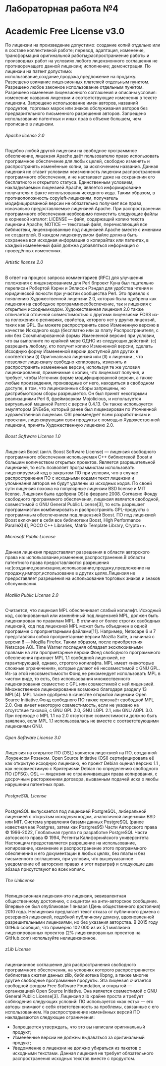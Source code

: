 # Лабораторная работа №4
# Academic Free License v3.0
По лицензии на произведение допустимо:
создание копий отдельно или в составе коллективной работе; перевод, адаптация, изменение, трансформация оригинальной работы;распространиение работы и производных работ на условиях любого лицензионного соглашения не противоречащего данной лицензии; исполнение; демонстрация. По лицензии на патент допустимо:
использование,создание,продажа,предложение на продажу. Разрешено взимание лицензионных платежей отдельным пунктом.
Разрешено любое законное использование отдельным пунктом.
Разрешено изменение лицензионного соглашения и описаны условия: изменение названия лицензии и соответствующие изменения в тексте лицензии.
Запрещено использование имен авторов, названий продуктов, торговых марок или знаков обслуживания авторов без предварительного письменного разрешения авторов. Запрещено использование патентных и иных прав в объеме большем, чем прописано в лицензии.
###### Apache license 2.0
Подобно любой другой лицензии на свободное программное обеспечение, лицензия Apache даёт пользователю право использовать программное обеспечение для любых целей, свободно изменять и распространять изменённые копии, за исключением названия.
Данная лицензия не ставит условием неизменность лицензии распространения программного обеспечения, и не настаивает даже на сохранении его бесплатного и открытого статуса. Единственным условием, накладываемым лицензией Apache, является информирование получателя о факте использования исходного кода. Таким образом, в противоположность copyleft-лицензиям, получатель модифицированной версии не обязательно получает все права, изначально предоставляемые лицензией Apache.
При распространении программного обеспечения необходимо поместить следующие файлы в корневой каталог:
LICENSE — файл, содержащий копию текста лицензии Apache;
NOTICE — текстовый файл, перечисляющий все библиотеки, лицензированные под лицензией Apache вместе с именами их создателей.
В каждом лицензируемом файле должна быть сохранена вся исходная информация о копирайтах или патентах, в каждый изменённый файл должна добавляться информация о проведённых изменениях.
###### Artistic license 2.0
В ответ на процесс запроса комментариев (RFC) для улучшения положения с лицензированием для Perl 6проект Куна был тщательно переписан Робертой Кэрни и Эллисон Рэндал для удобства чтения и юридической ясности при участии сообщества Perl. Это привело к появлению Художественной лицензии 2.0, которая была одобрена как лицензия на свободное программноеобеспечение, так и лицензия с открытым исходнымкодом.
Художественная лицензия 2.0 также отличается отличной совместимостью с другими лицензиями FOSS из-за положения о реликвиях, свойства, которого нет у других лицензий, таких как GPL.
Вы можете распространять свою Измененную версию в качестве Исходного кода (бесплатно или за плату Распространителя, с или без Скомпилированной формы Измененной версии) при условии, что вы выполните по крайней мере ОДНО из следующих действий:
(c) разрешить любому, кто получит копию Измененной версии, сделать Исходную форму Измененной версии доступной для других в соответствии
(i) Оригинальная лицензия или
(II) к лицензии , что позволяет лицензиату свободно копировать, изменять и распространять измененные версии, используя те же условия лицензирования, применимые к копии, что лицензиат получил, и требует, чтобы Источник форме модифицированной версии, а также любые произведения, производные от него, находиться в свободном доступе, в том, что лицензионные сборы запрещены, но дистрибьютором сборы разрешается.
Он был принят некоторыми реализациями Perl 6, фреймворком Mojolicious, и используется виртуальной машиной Parrot с версии 0.4.13. Он также используется эмулятором SNEeSe, который ранее был лицензирован по Уточненной художественной лицензии.
OSI рекомендует всем разработчикам и проектам, лицензирующим свои продукты с помощью Художественной лицензии, принять Художественную лицензию 2.0.
###### Boost Software License 1.0
Лицензия Boost (англ. Boost Software License) — лицензия свободного программного обеспечения используемая С++ библиотекой Boost и большим количеством открытых проектов. Является разрешительной лицензией, то есть позволяет программистам использовать лицензируемый код в закрытом ПО при условии, что в случае распространения ПО с исходными кодами текст лицензии и упоминания авторов не будут удалены из исходных кодов. По своей сути лицензия похожа на популярные лицензии BSD license и MIT license.
Лицензия была одобрена OSI в феврале 2008.
Согласно Фонду свободного программного обеспечения, лицензия является свободной, совместимой с GNU General Public License[3], то есть разрешает программистам комбинировать и распространять GPL-продукты с программным обеспечением под лицензией Boost.
ПО под лицензией Boost включает в себя все библиотеки Boost, High Performance ParalleX[4], POCO C++ Libraries, Matrix Template Library, Crypto++.
###### Microsoft Public License
Данная лицензия предоставляет разрешения в области авторского права на:
использование,изменение,распространение.В области патентного права предоставляются разрешения на:]создание,реализацию,использование,продажу,предложение на продажу,импорт,использование в других целях.Лицензия не предоставляет разрешения на использование торговых знаков и знаков обслуживания.
###### Mozilla Public License 2.0
Считается, что лицензия MPL обеспечивает слабый копилефт. Исходный код, скопированный или изменённый под лицензией MPL, должен быть лицензирован по правилам MPL. В отличие от более строгих свободных лицензий, код под лицензией MPL может быть объединен в одной программе с проприетарными файлами[11]. Например, Netscape 6 и 7 представляли собой проприетарные версии Mozilla Suite, а начиная с версии 8 — Mozilla Firefox. Таким образом, после приобретения Netscape AOL Time Warner последняя обладает эксклюзивными правами на эти проприетарные версии.Фонд свободного программного обеспечения признает MPL 1.1 свободной лицензией, не гарантирующей, однако, строгого копилефта. MPL имеет «некоторые сложные ограничения», которые делают её несовместимой с GNU GPL. Из-за этой несовместимости Фонд не рекомендует использовать MPL в чистом виде, то есть, без использования множественного лицензирования совместно с GPL или совместимой с ней лицензией. Множественное лицензирование возможно благодаря разделу 13 MPL[4]. MPL также одобрена в качестве открытой лицензии Open Source Initiative.Фонд свободного ПО также признаёт свободной MPL 2.0. Она имеет некоторую совместимость, если не указано на отсутствие таковой, с GNU GPL 2.0, GNU LGPL 2.1, или GNU AGPL 3.0. При переходе с MPL 1.1 на 2.0 отсутствие совместимости должно быть заявлено, если MPL 1.1 использовалась не вместе с соответствующими лицензиями GNU.
###### Open Software License 3.0
Лицензия на открытое ПО (OSL) является лицензией на ПО, созданной Лоуренсом Розеном. Open Source Initiative (OSI) сертифицировала её как открытую исходную лицензию, но проект Debian оценил версию 1.1 , как несовместимую с Критериями Debian по определению свободного ПО (DFSG). OSL — лицензия не ограничивающая права копирования, с досрочным расторжением договора, вызванным подачей иска о якобы нарушении патентных прав.
###### PostgreSQL License
PostgreSQL выпускается под лицензией PostgreSQL, либеральной лицензией с открытым исходным кодом, аналогичной лицензиям BSD или MIT.
Система управления базами данных PostgreSQL
(ранее известная как Postgres, затем как Postgres95)
Части Авторского права © 1996-2022, Глобальная группа по разработке PostgreSQL
Части авторского права © 1994, Регенты Калифорнийского университета
Настоящим предоставляется разрешение на использование, копирование, изменение и распространение этого программного обеспечения и его документации в любых целях, без платы и без письменного соглашения, при условии, что вышеуказанное уведомление об авторских правах и этот параграф и следующие два абзаца присутствуют во всех копиях.
###### The Unlicense
Нелицензионная лицензия-это лицензия, эквивалентная общественному достоянию, с акцентом на анти-авторское сообщение. Впервые он был опубликован 1 января (День общественного достояния) 2010 года. Нелицензия предлагает текст отказа от публичного домена с резервной лицензией, подобной публичному домену, вдохновленной разрешительными лицензиями, но без указания авторства. В 2015 году GitHub сообщил, что примерно 102 000 из их 5,1 миллиона лицензированных проектов (2% лицензированных проектов на GitHub.com) используйте нелицензионное.
###### zLib License
лицензионное соглашение для распространения свободного программного обеспечения, на условиях которого распространяется библиотека сжатия данных zlib, библиотека libpng, а также многие другие свободные программные продукты.
Эта лицензия считается свободной фондом Free Software Foundation, и открытой — организацией Open Source Initiative. Она является совместимой с GNU General Public License[3].
Лицензия zlib крайне проста и требует соблюдения следующих условий:
ПО используется «как есть» — его авторы снимают с себя ответственность за проблемы, связанные с его использованием.
На распространение изменённых версий ПО накладываются следующие ограничения:
* Запрещается утверждать, что это вы написали оригинальный продукт;
* Изменённые версии не должны выдаваться за оригинальный продукт;
* Уведомление о лицензии не должно убираться из пакетов с исходными текстами.
Данная лицензия не требует обязательного распространения исходных текстов вместе с продуктом.
